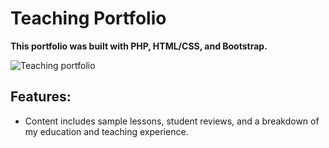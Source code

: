<h1>Teaching Portfolio</h1>

<b>This portfolio was built with PHP, HTML/CSS, and Bootstrap.</b>

<img src="http://kellylougheed.com/images/projects/teaching.png" alt="Teaching portfolio" />

<h2>Features:</h2>

<ul>
<li> Content includes sample lessons, student reviews, and a breakdown of my education and teaching experience.</li>
</ul>

